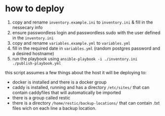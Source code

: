 

# how to deploy

1. copy and rename `inventory.example.ini` to `inventory.ini` & fill in the nessecary info
2. ensure passwordless login and passwordless sudo with the user defined in the `inventory.ini`  
3. copy and rename `variables.example.yml` to `variables.yml`
4. fill in the required date in `variables.yml` (random postgres password and a desired hostname)
5. run the playbook using `ansible-playbook -i ./inventory.ini ./publish-playbook.yml`


this script assumes a few things about the host it will be deploying to:

- docker is installed and there is a docker group
- caddy is installed, running and has a directory `/etc/sites/` that can contain caddyfiles that will automatically be imported
- there is a group called restic 
- there is a directory `/home/restic/backup-locations/` that can contain .txt files wich on each line a backup location.



